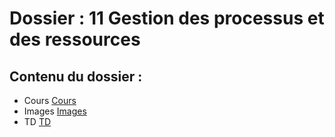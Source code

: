 # Dossier : 11 Gestion des processus et des ressources
 
 ## Contenu du dossier : 
- Cours [Cours](./Cours)
- Images [Images](./Images)
- TD [TD](./TD)
